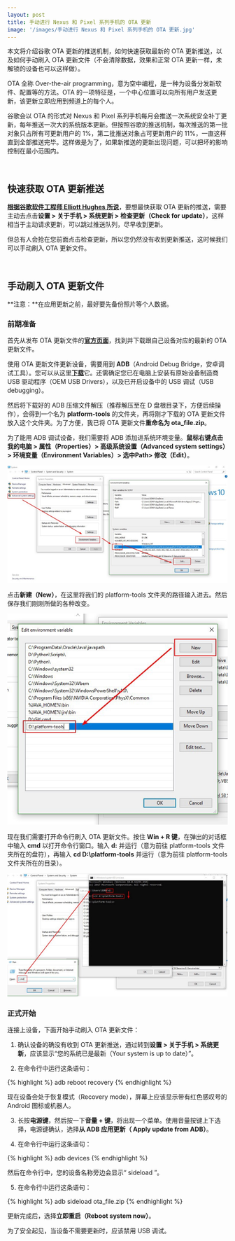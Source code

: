 ```yaml
---
layout: post
title: 手动进行 Nexus 和 Pixel 系列手机的 OTA 更新
image: '/images/手动进行 Nexus 和 Pixel 系列手机的 OTA 更新.jpg'
---
```


本文将介绍谷歌 OTA 更新的推送机制，如何快速获取最新的 OTA 更新推送，以及如何手动刷入 OTA 更新文件（不会清除数据，效果和正常 OTA 更新一样，未解锁的设备也可以这样做）。

OTA 全称 Over-the-air programming，意为空中编程，是一种为设备分发新软件、配置等的方法。OTA 的一项特征是，一个中心位置可以向所有用户发送更新，该更新立即应用到频道上的每个人。

谷歌会以 OTA 的形式对 Nexus 和 Pixel 系列手机每月会推送一次系统安全补丁更新，每年推送一次大的系统版本更新。但按照谷歌的推送机制，每次推送的第一批对象只占所有可更新用户的 1%，第二批推送对象占可更新用户的 11%，一直这样直到全部推送完毕。这样做是为了，如果新推送的更新出现问题，可以把坏的影响控制在最小范围内。

<br/>

## 快速获取 OTA 更新推送

[**根据谷歌软件工程师 Elliott Hughes 所说**](https://9to5google.com/2017/09/22/google-android-ota-check-for-update/)，要想最快获取 OTA 更新的推送，需要主动去点击**设置 > 关于手机 > 系统更新 > 检查更新（Check for update）**，这样相当于主动请求更新，可以跳过推送队列，尽早收到更新。 

但总有人会抢在您前面点击检查更新，所以您仍然没有收到更新推送，这时候我们可以手动刷入 OTA 更新文件。

<br/>

## 手动刷入 OTA 更新文件

**注意：**在应用更新之前，最好要先备份照片等个人数据。

### 前期准备

首先从发布 OTA 更新文件的[**官方页面**](https://developers.google.com/android/ota)，找到并下载跟自己设备对应的最新的 OTA 更新文件。

使用 OTA 更新文件更新设备，需要用到 **ADB**（Android Debug Bridge，安卓调试工具）。您可以从这里[**下载**](https://developer.android.com/studio/releases/platform-tools.html)它。还需确定您已在电脑上安装有原始设备制造商 USB 驱动程序（OEM USB Drivers），以及已开启设备中的 USB 调试（USB debugging）。

然后将下载好的 ADB 压缩文件解压（推荐解压至在 D 盘根目录下，方便后续操作），会得到一个名为 **platform-tools** 的文件夹，再将刚才下载的 OTA 更新文件放入这个文件夹。为了方便，我已将 OTA 更新文件**重命名为 ota_file.zip**。

为了能用 ADB 调试设备，我们需要将 ADB 添加进系统环境变量。**鼠标右键点击我的电脑 > 属性（Properties）> 高级系统设置（Advanced system settings）> 环境变量（Environment Variables）> 选中Path> 修改（Edit）**。

![img](/images/manually-update-nexus-and-pixel-series-phone-by-ota/1.jpeg)

点击**新建（New）**，在这里将我们的 platform-tools 文件夹的路径输入进去。然后保存我们刚刚所做的各种改变。

![img](/images/manually-update-nexus-and-pixel-series-phone-by-ota/2.jpeg)

现在我们需要打开命令行刷入 OTA 更新文件。按住 **Win + R 键**，在弹出的对话框中输入 **cmd** 以打开命令行窗口。输入 **d:** 并运行（意为前往 platform-tools 文件夹所在的盘符），再输入 **cd D:\platform-tools** 并运行（意为前往 platform-tools 文件夹所在的目录）。

![img](/images/manually-update-nexus-and-pixel-series-phone-by-ota/3.jpeg)

### 正式开始

连接上设备，下面开始手动刷入 OTA 更新文件：

1. 确认设备的确没有收到 OTA 更新推送，通过转到**设置 > 关于手机 > 系统更新**，应该显示“您的系统已是最新（Your system is up to date）”。

2. 在命令行中运行这条语句：

{% highlight %}
adb reboot recovery
{% endhighlight %}

现在设备会处于恢复模式（Recovery mode），屏幕上应该显示带有红色感叹号的 Android 图标或机器人。

3. 长按**电源键**，然后按一下**音量 + 键**，将出现一个菜单。使用音量按键上下选择，电源键确认，选择**从 ADB 应用更新（ Apply update from ADB）**。

4. 在命令行中运行这条语句：

{% highlight %}
adb devices
{% endhighlight %}

然后在命令行中，您的设备名称旁边会显示“ sideload ”。

5. 在命令行中运行这条语句：

{% highlight %}
adb sideload ota_file.zip
{% endhighlight %}

更新完成后，选择**立即重启（Reboot system now）**。

为了安全起见，当设备不需要更新时，应该禁用 USB 调试。
